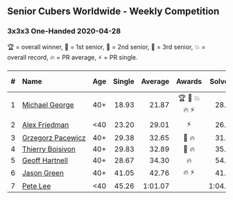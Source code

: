 ## Senior Cubers Worldwide - Weekly Competition
### 3x3x3 One-Handed 2020-04-28

🏆 = overall winner, 🥇 = 1st senior, 🥈 = 2nd senior, 🥉 = 3rd senior, 💥 = overall record, 🔥 = PR average, ⚡ = PR single.

| # | Name | Age | Single | Average | Awards | Solve 1 | Solve 2 | Solve 3 | Solve 4 | Solve 5 | Video |
| :--: | :-- | :--: | --: | --: | :--: | --: | --: | --: | --: | --: | :-- |
| 1 | [<span style="white-space: nowrap">Michael George</span>](../../persons/michael_george/333oh.md) | 40+ | 18.93 | 21.87 | 🏆 🥇 💥 🔥 ⚡ | 28.78 | 20.63 | 18.93 | 21.42 | 23.56 | [Link](https://www.facebook.com/events/535188653858103/permalink/535332343843734/) |
| 2 | [<span style="white-space: nowrap">Alex Friedman</span>](../../persons/alex_friedman/333oh.md) | <40 | 23.20 | 29.01 | ⚡ | 26.09 | 30.95 | 23.20 | 29.98 | 34.02 | [Link](https://www.facebook.com/events/535188653858103/permalink/538723453504623/) |
| 3 | [<span style="white-space: nowrap">Grzegorz Pacewicz</span>](../../persons/grzegorz_pacewicz/333oh.md) | 40+ | 29.38 | 32.65 | 🥈 🔥 | 31.57 | 29.38 | 32.84 | 50.66 | 33.53 | [Link](https://www.facebook.com/events/535188653858103/permalink/537395990304036/) |
| 4 | [<span style="white-space: nowrap">Thierry Boisivon</span>](../../persons/thierry_boisivon/333oh.md) | 40+ | 29.83 | 32.89 | 🥉 🔥 | 35.96 | 30.90 | 29.83 | 35.15 | 32.61 | [Link](https://www.facebook.com/events/535188653858103/permalink/536882240355411/) |
| 5 | [<span style="white-space: nowrap">Geoff Hartnell</span>](../../persons/geoff_hartnell/333oh.md) | 40+ | 28.67 | 34.30 | 🔥 | 54.19 | 33.84 | 35.97 | 28.67 | 33.10 | [Link](https://www.facebook.com/events/535188653858103/permalink/538269710216664/) |
| 6 | [<span style="white-space: nowrap">Jason Green</span>](../../persons/jason_green/333oh.md) | 40+ | 41.05 | 42.76 | 🔥 ⚡ | 41.05 | 43.34 | 41.79 | 43.16 | 1:10.04 | [Link](https://www.facebook.com/jasongreenbowler/videos/10163336975180425/) |
| 7 | [<span style="white-space: nowrap">Pete Lee</span>](../../persons/pete_lee/333oh.md) | <40 | 45.26 | 1:01.07 |  | 1:04.23 | 54.79 | 45.26 | 1:04.19 | 1:08.20 | [Link](https://www.facebook.com/events/535188653858103/permalink/537621523614816/) |

<!-- Global site tag (gtag.js) - Google Analytics -->
<script async src="https://www.googletagmanager.com/gtag/js?id=UA-86348435-3"></script>
<script>window.dataLayer = window.dataLayer || []; function gtag() {dataLayer.push(arguments);} gtag('js', new Date()); gtag('config', 'UA-86348435-3');</script>
